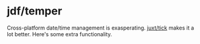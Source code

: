 # jdf/temper

Cross-platform date/time management is exasperating. [juxt/tick](https://github.com/juxt/tick) makes it a lot better.
Here's some extra functionality.
